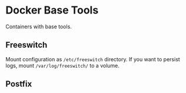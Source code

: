 # Docker Base Tools

Containers with base tools.

## Freeswitch

Mount configuration as `/etc/freeswitch` directory. If you want to persist logs, mount `/var/log/freeswitch/` to a volume.

## Postfix
